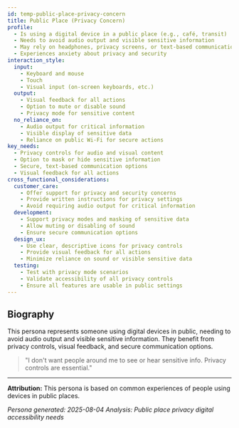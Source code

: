 ```yaml
---
id: temp-public-place-privacy-concern 
title: Public Place (Privacy Concern)
profile:
  - Is using a digital device in a public place (e.g., café, transit)
  - Needs to avoid audio output and visible sensitive information
  - May rely on headphones, privacy screens, or text-based communication
  - Experiences anxiety about privacy and security
interaction_style:
  input:
    - Keyboard and mouse
    - Touch
    - Visual input (on-screen keyboards, etc.)
  output:
    - Visual feedback for all actions
    - Option to mute or disable sound
    - Privacy mode for sensitive content
  no_reliance_on:
    - Audio output for critical information
    - Visible display of sensitive data
    - Reliance on public Wi-Fi for secure actions
key_needs:
  - Privacy controls for audio and visual content
  - Option to mask or hide sensitive information
  - Secure, text-based communication options
  - Visual feedback for all actions
cross_functional_considerations:
  customer_care:
    - Offer support for privacy and security concerns
    - Provide written instructions for privacy settings
    - Avoid requiring audio output for critical information
  development:
    - Support privacy modes and masking of sensitive data
    - Allow muting or disabling of sound
    - Ensure secure communication options
  design_ux:
    - Use clear, descriptive icons for privacy controls
    - Provide visual feedback for all actions
    - Minimize reliance on sound or visible sensitive data
  testing:
    - Test with privacy mode scenarios
    - Validate accessibility of all privacy controls
    - Ensure all features are usable in public settings
---
```


## Biography

This persona represents someone using digital devices in public, needing to avoid audio output and visible sensitive information. They benefit from privacy controls, visual feedback, and secure communication options.

> "I don't want people around me to see or hear sensitive info. Privacy controls are essential."

---

**Attribution:**
This persona is based on common experiences of people using devices in public places.

*Persona generated: 2025-08-04*
*Analysis: Public place privacy digital accessibility needs*
